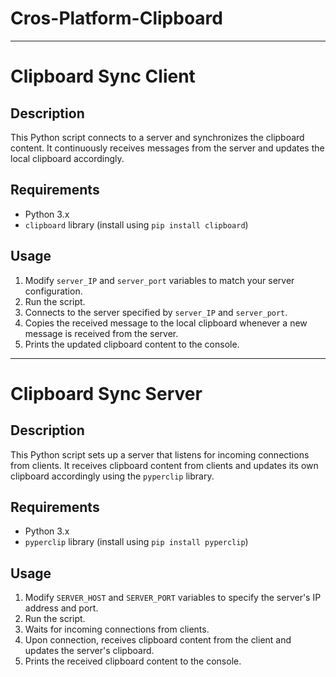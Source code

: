# Cros-Platform-Clipboard
-------------------

# Clipboard Sync Client

## Description
This Python script connects to a server and synchronizes the clipboard content. It continuously receives messages from the server and updates the local clipboard accordingly.

## Requirements
- Python 3.x
- `clipboard` library (install using `pip install clipboard`)

## Usage
1. Modify `server_IP` and `server_port` variables to match your server configuration.
2. Run the script.
3. Connects to the server specified by `server_IP` and `server_port`.
4. Copies the received message to the local clipboard whenever a new message is received from the server.
5. Prints the updated clipboard content to the console.

---------------

# Clipboard Sync Server

## Description
This Python script sets up a server that listens for incoming connections from clients. It receives clipboard content from clients and updates its own clipboard accordingly using the `pyperclip` library.

## Requirements
- Python 3.x
- `pyperclip` library (install using `pip install pyperclip`)

## Usage
1. Modify `SERVER_HOST` and `SERVER_PORT` variables to specify the server's IP address and port.
2. Run the script.
3. Waits for incoming connections from clients.
4. Upon connection, receives clipboard content from the client and updates the server's clipboard.
5. Prints the received clipboard content to the console.
